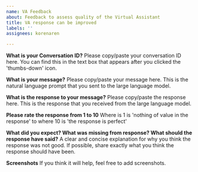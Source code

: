 ```yaml
---
name: VA Feedback
about: Feedback to assess quality of the Virtual Assistant
title: VA response can be improved
labels: ''
assignees: korenaren

---
```


**What is your Conversation ID?**
Please copy/paste your conversation ID here. You can find this in the text box that appears after you clicked the 'thumbs-down' icon.

**What is your message?**
Please copy/paste your message here. This is the natural language prompt that you sent to the large language model.

**What is the response to your message?**
Please copy/paste the response here. This is the response that you received from the large language model.

**Please rate the response from 1 to 10**
Where is 1 is 'nothing of value in the response' to where 10 is 'the response is perfect'

**What did you expect? What was missing from response? What should the response have said?**
A clear and concise explanation for why you think the response was not good. If possible, share exactly what you think the response should have been. 

**Screenshots**
If you think it will help, feel free to add screenshots.

